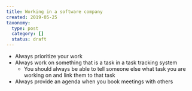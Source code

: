 ```yaml
---
title: Working in a software company
created: 2019-05-25
taxonomy:
  type: post
  category: []
  status: draft
---
```


* Always prioritize your work
* Always work on something that is a task in a task tracking system
	* You should always be able to tell someone else what task you are working on and link them to that task
* Always provide an agenda when you book meetings with others
